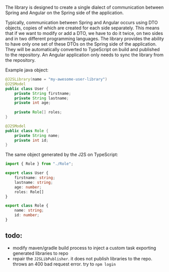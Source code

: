 The library is designed to create a single dialect of communication between Spring and Angular on the Spring side of the application. 

Typically, communication between Spring and Angular occurs using DTO objects, copies of which are created for each side separately. 
This means that if we want to modify or add a DTO, we have to do it twice, on two sides and in two different programming languages. 
The library provides the ability to have only one set of these DTOs on the Spring side of the application. 
They will be automatically converted to TypeScript on build and published to the repository. 
An Angular application only needs to sync the library from the repository.

Example java object:
```java
@J2SLibrary(name = "my-awesome-user-library")
@J2SModel
public class User {
    private String firstname;
    private String lastname;
    private int age;
    
    private Role[] roles;
}

@J2SModel
public class Role {
    private String name;
    private int id;
}
```

The same object generated by the J2S on TypeScript:
```typescript
import { Role } from "./Role";

export class User {
    firstname: string;
    lastname: string;
    age: number;
    roles: Role[]
}

export class Role {
    name: string;
    id: number;
}
```


## todo:

* modify maven/gradle build process to inject a custom task exporting generated libraries to repo
* repair the `J2SLibPublisher`. it does not publish libraries to the repo. throws an 400 bad request error. try to `npm login`